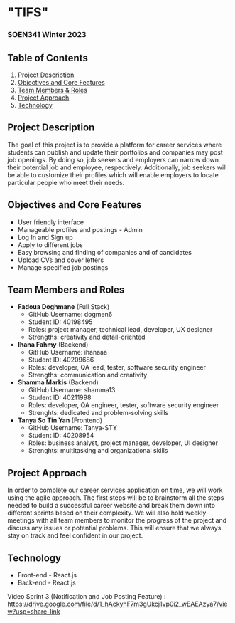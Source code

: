 # "TIFS"
### SOEN341 Winter 2023

## Table of Contents
1. [Project Description](#project-description)
2. [Objectives and Core Features](#objectives-and-core-features)
3. [Team Members & Roles](#team-members-and-roles)
4. [Project Approach](#project-approach)
5. [Technology](#technology)

## Project Description
The goal of this project is to provide a platform for career services where students can publish and update their portfolios and companies may post job openings. By doing so, job seekers and employers can narrow down their potential job and employee, respectively. Additionally, job seekers will be able to customize their profiles which will enable employers to locate particular people who meet their needs.   

## Objectives and Core Features
* User friendly interface
* Manageable profiles and postings - Admin
* Log In and Sign up
* Apply to different jobs 
* Easy browsing and finding of companies and of candidates
* Upload CVs and cover letters 
* Manage specified job postings

## Team Members and Roles
* **Fadoua Doghmane** (Full Stack)
  * GitHub Username: dogmen6
  * Student ID: 40198495
  * Roles: project manager, technical lead, developer, UX designer
  * Strengths: creativity and detail-oriented
* **Ihana Fahmy** (Backend)
  * GitHub Username: ihanaaa
  * Student ID: 40209686
  * Roles: developer, QA lead, tester, software security engineer
  * Strengths: communication and creativity
* **Shamma Markis** (Backend)
  * GitHub Username: shamma13
  * Student ID: 40211998
  * Roles: developer, QA engineer, tester, software security engineer
  * Strenghts: dedicated and problem-solving skills
* **Tanya So Tin Yan** (Frontend)
  * GitHub Username: Tanya-STY
  * Student ID: 40208954
  * Roles: business analyst, project manager, developer, UI designer
  * Strenghts: multitasking and organizational skills


## Project Approach
In order to complete our career services application on time, we will work using the agile approach. The first steps will be to brainstorm all the steps needed to build a successful career website and break them down into different sprints based on their complexity. We will also hold weekly meetings with all team members to monitor the progress of the project and discuss any issues or potential problems. This will ensure that we always stay on track and feel confident in our project.

## Technology
* Front-end - React.js
* Back-end - React.js

Video Sprint 3 (Notification and Job Posting Feature) : https://drive.google.com/file/d/1_hAckyhF7m3gUkcj1vp0i2_wEAEAzya7/view?usp=share_link
